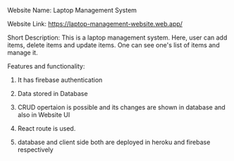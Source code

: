 Website Name: Laptop Management System

Website Link: https://laptop-management-website.web.app/

Short Description: This is a laptop management system. Here, user can add items, delete items and update items. One can see one's list of items and manage it.

Features and functionality:

1. It has firebase authentication

2. Data stored in Database

3. CRUD opertaion is possible and its changes are shown in database and also in Website UI

4. React route is used.

5. database and client side both are deployed in heroku and firebase respectively
